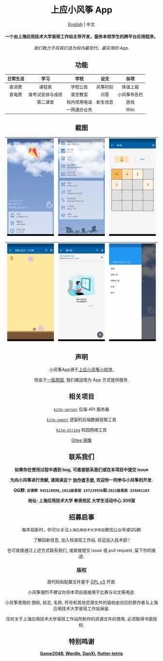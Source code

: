 <div align="center">

# 上应小风筝 App

[English](README.md) | 中文

#### 一个由上海应用技术大学易班工作站主导开发，服务本校学生的跨平台应用程序。

*我们致力于将其打造为校内最现代、最实用的 App.*

## 功能

| 日常生活 |    学习    |   学校   |  设交  |   杂项   |
|:----:|:--------:|:------:|:----:|:------:|
| 查消费  |   课程表    |  学校公告  | 风筝时刻 |  体温上报  |
| 查电费  | 查考试安排与成绩 |  查空教室  |  问答  | 小风筝布告栏 |
|      |   第二课堂   | 校内常用电话 | 新生信息 |   游戏   |
|      |          | 一网通办业务 |      |  Wiki  |

## 截图

| ![1](./screenshots/KiteApp%201.png) | ![2](screenshots/KiteApp%202.png) | ![3](screenshots/KiteApp%203.png) |
|---|---|---|

| ![4](screenshots/KiteApp%204.png) | ![5](screenshots/KiteApp%205.png) | ![6](screenshots/KiteApp%206.png)|
|---|---|---|


## 声明

小风筝App源于[上应小风筝小程序][Kite-MicroApp],

但由于[一些原因][Migrate], 我们被迫改为 App 方式提供服务.

## 相关项目

[`kite-server`][Kite-Server] 后端 API 服务器

[`kite-agent`][Kite-Agent] 遗留的后端数据获取工具

[`kite-string`][Kite-String] 校园网络工具

[Gitee 镜像](https://gitee.com/SIT-kite/kite-app)

## 联系我们

**如果你在使用过程中遇到 bug, 可直接联系我们或在本项目中提交 issue**

**为向小风筝进行贡献, 请阅读这个 [协作者手册](specifications/CONTRIBUTION_GUIDE.md), 欢迎你一同参与小风筝的开发.**

**QQ群: `反馈群 943110696`, `2021级易班 147239936`和 `2022级易班 334601103`**

**地址: 上海应用技术大学 奉贤校区 大学生活动中心 309室**

## 招募启事

每年招新时，你可以关注`上海应用技术大学易班`微信公众号或QQ群

了解招新信息, 加入校易班工作站, 欢迎加入技术部 !

也可直接通过上述方式联系我们, 或直接提交 issue 或 pull request, 留下你的痕迹.

### 版权

源代码和配置文件基于 [GPL v3](LICENSE) 开源.

小风筝强烈不建议你将本项目直接用于比赛与论文等用途.

小风筝使用的 图标, 标志, 名称, 符号和其他资源文件的版权由对应的原作者与上海应用技术大学易班工作站保留.

任何关于上海应用技术大学易班工作站所制作的资源文件的使用, 必须取得书面授权.

## 特别鸣谢

**[Game2048][2048],
[Wordle][Wordle],
[DanXi][DanXi],
[flutter-tetris][Tetris]**

</div>

<!----------------------------------[ Links ]--------------------------------->

[Kite-MicroApp]: https://github.com/SIT-kite/kite-microapp

[Kite-Server]: https://github.com/SIT-kite/kite-server

[Kite-Agent]:  https://github.com/SIT-kite/kite-agent

[Kite-String]: https://github.com/SIT-kite/kite-string

[Kite-App-Gitee]: https://gitee.com/SIT-kite/kite-app

[Migrate]: ./WHY_DO_WE_MIGRATE.md

[DanXi]: https://github.com/DanXi-Dev/DanXi

[2048]: https://github.com/linuxsong/game2048

[Wordle]:https://github.com/nimone/wordle

[Tetris]:https://github.com/boyan01/flutter-tetris
<!----------------------------------[ Links ]--------------------------------->

